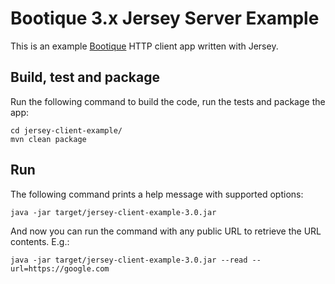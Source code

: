 # Bootique 3.x Jersey Server Example

This is an example [Bootique](http://bootique.io) HTTP client app written with Jersey.


## Build, test and package

Run the following command to build the code, run the tests and package the app:
```
cd jersey-client-example/
mvn clean package
```

## Run

The following command prints a help message with supported options:
```
java -jar target/jersey-client-example-3.0.jar 
```

And now you can run the command with any public URL to retrieve the URL contents. E.g.:
```
java -jar target/jersey-client-example-3.0.jar --read --url=https://google.com
```